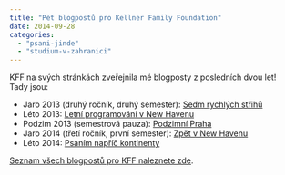 ```yaml
---
title: "Pět blogpostů pro Kellner Family Foundation"
date: 2014-09-28
categories:
  - "psani-jinde"
  - "studium-v-zahranici"
---
```


KFF na svých stránkách zveřejnila mé blogposty z posledních dvou let! Tady jsou:

- Jaro 2013 (druhý ročník, druhý semester): [Sedm rychlých střihů](http://www.kellnerfoundation.cz/univerzity/nasi-stipendiste/simon-podhajsky/detail/sedm-rychlych-strihu-listopad-2012-brezen-2013)
- Léto 2013: [Letní programování v New Havenu](http://www.kellnerfoundation.cz/univerzity/nasi-stipendiste/simon-podhajsky/detail/letni-programovani-v-new-havenu)
- Podzim 2013 (semestrová pauza): [Podzimní Praha](http://www.kellnerfoundation.cz/univerzity/nasi-stipendiste/simon-podhajsky/detail/podzimni-praha)
- Jaro 2014 (třetí ročník, první semester): [Zpět v New Havenu](http://www.kellnerfoundation.cz/univerzity/nasi-stipendiste/simon-podhajsky/detail/zpet-v-new-havenu)
- Léto 2014: [Psaním napříč kontinenty](http://www.kellnerfoundation.cz/univerzity/nasi-stipendiste/simon-podhajsky/detail/psanim-napric-kontinenty)

[Seznam všech blogpostů pro KFF naleznete zde](http://www.kellnerfoundation.cz/univerzity/nasi-stipendiste/simon-podhajsky).

